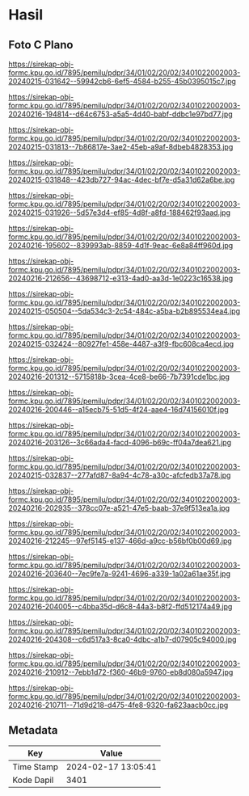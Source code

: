 # Hasil

## Foto C Plano

https://sirekap-obj-formc.kpu.go.id/7895/pemilu/pdpr/34/01/02/20/02/3401022002003-20240215-031642--59942cb6-6ef5-4584-b255-45b0395015c7.jpg

https://sirekap-obj-formc.kpu.go.id/7895/pemilu/pdpr/34/01/02/20/02/3401022002003-20240216-194814--d64c6753-a5a5-4d40-babf-ddbc1e97bd77.jpg

https://sirekap-obj-formc.kpu.go.id/7895/pemilu/pdpr/34/01/02/20/02/3401022002003-20240215-031813--7b86817e-3ae2-45eb-a9af-8dbeb4828353.jpg

https://sirekap-obj-formc.kpu.go.id/7895/pemilu/pdpr/34/01/02/20/02/3401022002003-20240215-031848--423db727-94ac-4dec-bf7e-d5a31d62a6be.jpg

https://sirekap-obj-formc.kpu.go.id/7895/pemilu/pdpr/34/01/02/20/02/3401022002003-20240215-031926--5d57e3d4-ef85-4d8f-a8fd-188462f93aad.jpg

https://sirekap-obj-formc.kpu.go.id/7895/pemilu/pdpr/34/01/02/20/02/3401022002003-20240216-195602--839993ab-8859-4d1f-9eac-6e8a84ff960d.jpg

https://sirekap-obj-formc.kpu.go.id/7895/pemilu/pdpr/34/01/02/20/02/3401022002003-20240216-212656--43698712-e313-4ad0-aa3d-1e0223c16538.jpg

https://sirekap-obj-formc.kpu.go.id/7895/pemilu/pdpr/34/01/02/20/02/3401022002003-20240215-050504--5da534c3-2c54-484c-a5ba-b2b895534ea4.jpg

https://sirekap-obj-formc.kpu.go.id/7895/pemilu/pdpr/34/01/02/20/02/3401022002003-20240215-032424--80927fe1-458e-4487-a3f9-fbc608ca4ecd.jpg

https://sirekap-obj-formc.kpu.go.id/7895/pemilu/pdpr/34/01/02/20/02/3401022002003-20240216-201312--5715818b-3cea-4ce8-be66-7b7391cde1bc.jpg

https://sirekap-obj-formc.kpu.go.id/7895/pemilu/pdpr/34/01/02/20/02/3401022002003-20240216-200446--a15ecb75-51d5-4f24-aae4-16d74156010f.jpg

https://sirekap-obj-formc.kpu.go.id/7895/pemilu/pdpr/34/01/02/20/02/3401022002003-20240216-203126--3c66ada4-facd-4096-b69c-ff04a7dea621.jpg

https://sirekap-obj-formc.kpu.go.id/7895/pemilu/pdpr/34/01/02/20/02/3401022002003-20240215-032837--277afd87-8a94-4c78-a30c-afcfedb37a78.jpg

https://sirekap-obj-formc.kpu.go.id/7895/pemilu/pdpr/34/01/02/20/02/3401022002003-20240216-202935--378cc07e-a521-47e5-baab-37e9f513ea1a.jpg

https://sirekap-obj-formc.kpu.go.id/7895/pemilu/pdpr/34/01/02/20/02/3401022002003-20240216-212245--97ef5145-e137-466d-a9cc-b56bf0b00d69.jpg

https://sirekap-obj-formc.kpu.go.id/7895/pemilu/pdpr/34/01/02/20/02/3401022002003-20240216-203640--7ec9fe7a-9241-4696-a339-1a02a61ae35f.jpg

https://sirekap-obj-formc.kpu.go.id/7895/pemilu/pdpr/34/01/02/20/02/3401022002003-20240216-204005--c4bba35d-d6c8-44a3-b8f2-ffd512174a49.jpg

https://sirekap-obj-formc.kpu.go.id/7895/pemilu/pdpr/34/01/02/20/02/3401022002003-20240216-204308--c6d517a3-8ca0-4dbc-a1b7-d07905c94000.jpg

https://sirekap-obj-formc.kpu.go.id/7895/pemilu/pdpr/34/01/02/20/02/3401022002003-20240216-210912--7ebb1d72-f360-46b9-9760-eb8d080a5947.jpg

https://sirekap-obj-formc.kpu.go.id/7895/pemilu/pdpr/34/01/02/20/02/3401022002003-20240216-210711--71d9d218-d475-4fe8-9320-fa623aacb0cc.jpg


## Metadata

| Key        | Value               |
| ---------- | ------------------- |
| Time Stamp | 2024-02-17 13:05:41 |
| Kode Dapil | 3401                |



